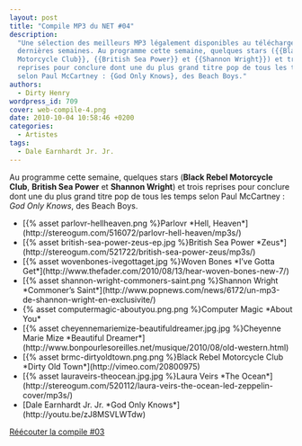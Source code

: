 ```yaml
---
layout: post
title: "Compile MP3 du NET #04"
description:
  "Une sélection des meilleurs MP3 légalement disponibles au téléchargement des
  dernières semaines. Au programme cette semaine, quelques stars ({{Black Rebel
  Motorcycle Club}}, {{British Sea Power}} et {{Shannon Wright}}) et trois
  reprises pour conclure dont une du plus grand titre pop de tous les temps
  selon Paul McCartney : {God Only Knows}, des Beach Boys."
authors:
  - Dirty Henry
wordpress_id: 709
cover: web-compile-4.png
date: 2010-10-04 10:58:46 +0200
categories:
  - Artistes
tags:
  - Dale Earnhardt Jr. Jr.
---
```


Au programme cette semaine, quelques stars (**Black Rebel Motorcycle Club**,
**British Sea Power** et **Shannon Wright**) et trois reprises pour conclure
dont une du plus grand titre pop de tous les temps selon Paul McCartney : _God
Only Knows_, des Beach Boys.

<ul class="polaroids">

<li><div class="polaroid">[{% asset parlovr-hellheaven.png %}Parlovr
*Hell, Heaven*](http://stereogum.com/516072/parlovr-hell-heaven/mp3s/)</div></li>

<li><div class="polaroid">[{% asset british-sea-power-zeus-ep.jpg %}British Sea Power
*Zeus*](http://stereogum.com/521722/british-sea-power-zeus/mp3s/)</div></li>

<li><div class="polaroid">[{% asset wovenbones-ivegottaget.jpg %}Woven Bones
*I’ve Gotta Get*](http://www.thefader.com/2010/08/13/hear-woven-bones-new-7/)</div></li>

<li><div class="polaroid">[{% asset shannon-wright-commoners-saint.png %}Shannon Wright
*Commoner’s Saint*](http://www.popnews.com/news/6172/un-mp3-de-shannon-wright-en-exclusivite/)</div></li>

<li><div class="polaroid">{% asset computermagic-aboutyou.png.png %}Computer Magic
*About You*</div></li>

<li><div class="polaroid">[{% asset cheyennemariemize-beautifuldreamer.jpg.jpg %}Cheyenne Marie Mize
*Beautiful Dreamer*](http://www.bonpourlesoreilles.net/musique/2010/08/old-western.html)</div></li>

<li><div class="polaroid">[{% asset brmc-dirtyoldtown.png.png %}Black Rebel Motorcycle Club
*Dirty Old Town*](http://vimeo.com/20800975)</div></li>

<li><div class="polaroid">[{% asset lauraveirs-theocean.jpg.jpg %}Laura Veirs
*The Ocean*](http://stereogum.com/520112/laura-veirs-the-ocean-led-zeppelin-cover/mp3s/)</div></li>

<li><div class="polaroid">[<img402>Dale Earnhardt Jr. Jr.
*God Only Knows*](http://youtu.be/zJ8MSVLWTdw)</div></li>

</ul>

[Réécouter la compile #03](706)
